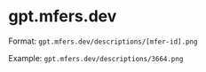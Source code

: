 # gpt.mfers.dev

Format:
`gpt.mfers.dev/descriptions/[mfer-id].png`

Example:
`gpt.mfers.dev/descriptions/3664.png`

